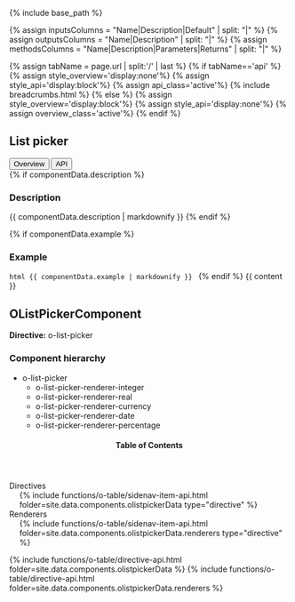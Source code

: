 {% include base_path %}

{% assign inputsColumns = "Name|Description|Default" | split: "|" %}
{% assign outputsColumns = "Name|Description" | split: "|" %}
{% assign methodsColumns = "Name|Description|Parameters|Returns" | split: "|" %}

<script type="text/javascript">

  function openTab(evt, tabName) {
    var url="{{base_path}}{{page.url}}";
    url+='/../'+tabName;
    var loc_array = document.location.href.split('/');
    if (loc_array[loc_array.length - 1] !== tabName) {
      window.location.href=url;
    }

  }
</script>

{% assign tabName = page.url | split:'/' | last %}
{% if tabName=='api' %}
  {% assign style_overview='display:none'%}
  {% assign style_api='display:block'%}
  {% assign api_class='active'%}
  {% include breadcrumbs.html %}
{% else %}
  {% assign style_overview='display:block'%}
  {% assign style_api='display:none'%}
  {% assign overview_class='active'%}
{% endif %}

<h2 id="List picker" >List picker</h2>

<!-- Tab links -->
<div class="o-tab">
  <button class="o-tablinks {{overview_class}}"  onclick="openTab(event, 'overview')">Overview</button>
  <button class="o-tablinks {{api_class}}" class="o-tablinks" onclick="openTab(event, 'api')">API</button>
</div>

<!-- OVERVIEW -->
<div id="overview" class="o-tabcontent" style="{{style_overview}}">
 {% if componentData.description %}
    <h3>Description</h3>
    {{ componentData.description | markdownify }}
  {% endif %}


  {% if componentData.example %}
    <h3 class="grey-color">Example</h3>
    ```html
      {{ componentData.example | markdownify }}
    ```
  {% endif %}
  {{ content }}
</div>

<!-- API -->
<div id="api" style="{{style_api}}">
  <h2 id="OListPicker">OListPickerComponent</h2>
  <p><strong class="grey-color">Directive:</strong> o-list-picker</p>
  <h3>Component hierarchy</h3>
  <div class="multicolumnright jstreeloader">
    <ul>
      <li data-jstree='{"disabled":true, "opened":false, "icon":"{{ base_path }}/assets/jstree/html.png"}'>o-list-picker
        <ul>
          <li data-jstree='{"disabled":true, "opened":true, "icon":"{{ base_path }}/assets/jstree/html.png"}'>o-list-picker-renderer-integer</li>
          <li data-jstree='{"disabled":true, "opened":true, "icon":"{{ base_path }}/assets/jstree/html.png"}'>o-list-picker-renderer-real</li>
          <li data-jstree='{"disabled":true, "opened":true, "icon":"{{ base_path }}/assets/jstree/html.png"}'>o-list-picker-renderer-currency</li>
          <li data-jstree='{"disabled":true, "opened":true, "icon":"{{ base_path }}/assets/jstree/html.png"}'>o-list-picker-renderer-date</li>
          <li data-jstree='{"disabled":true, "opened":true, "icon":"{{ base_path }}/assets/jstree/html.png"}'>o-list-picker-renderer-percentage</li>
        </ul>
      </li>
    </ul>
  </div>
  <aside class="sidebar__right collapsed">
    <nav id="toc" class="toc collapsed">
      <header><h4 id="tocTitle" class="nav__title collapsed">Table of Contents</h4></header>
      <ul class="toc__menu collapsed" id="markdown-toc">
        <li><a>Directives</a>
          <ul>
            {% include functions/o-table/sidenav-item-api.html folder=site.data.components.olistpickerData type="directive" %}
          </ul>
        <li><a>Renderers</a>
          <ul>
            {% include functions/o-table/sidenav-item-api.html folder=site.data.components.olistpickerData.renderers type="directive"  %}
          </ul>
        </li>
      </ul>
    </nav>
  </aside>

  <div id="container">
    {% include functions/o-table/directive-api.html folder=site.data.components.olistpickerData %}
    {% include functions/o-table/directive-api.html folder=site.data.components.olistpickerData.renderers %}
  </div>
</div>

